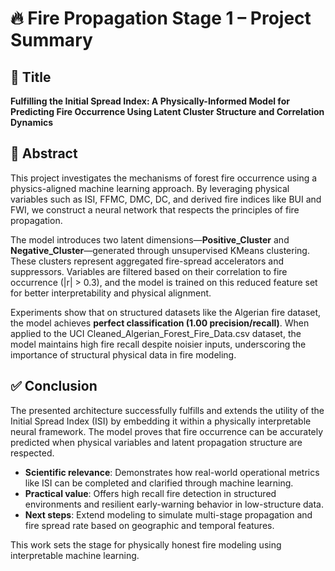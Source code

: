 # 🔥 Fire Propagation Stage 1 – Project Summary

## 📌 Title

**Fulfilling the Initial Spread Index: A Physically-Informed Model for Predicting Fire Occurrence Using Latent Cluster Structure and Correlation Dynamics**

## 📄 Abstract

This project investigates the mechanisms of forest fire occurrence using a physics-aligned machine learning approach. By leveraging physical variables such as ISI, FFMC, DMC, DC, and derived fire indices like BUI and FWI, we construct a neural network that respects the principles of fire propagation.

The model introduces two latent dimensions—**Positive_Cluster** and **Negative_Cluster**—generated through unsupervised KMeans clustering. These clusters represent aggregated fire-spread accelerators and suppressors. Variables are filtered based on their correlation to fire occurrence (|r| > 0.3), and the model is trained on this reduced feature set for better interpretability and physical alignment.

Experiments show that on structured datasets like the Algerian fire dataset, the model achieves **perfect classification (1.00 precision/recall)**. When applied to the UCI Cleaned_Algerian_Forest_Fire_Data.csv dataset, the model maintains high fire recall despite noisier inputs, underscoring the importance of structural physical data in fire modeling.

## ✅ Conclusion

The presented architecture successfully fulfills and extends the utility of the Initial Spread Index (ISI) by embedding it within a physically interpretable neural framework. The model proves that fire occurrence can be accurately predicted when physical variables and latent propagation structure are respected.

- **Scientific relevance**: Demonstrates how real-world operational metrics like ISI can be completed and clarified through machine learning.
- **Practical value**: Offers high recall fire detection in structured environments and resilient early-warning behavior in low-structure data.
- **Next steps**: Extend modeling to simulate multi-stage propagation and fire spread rate based on geographic and temporal features.

This work sets the stage for physically honest fire modeling using interpretable machine learning.